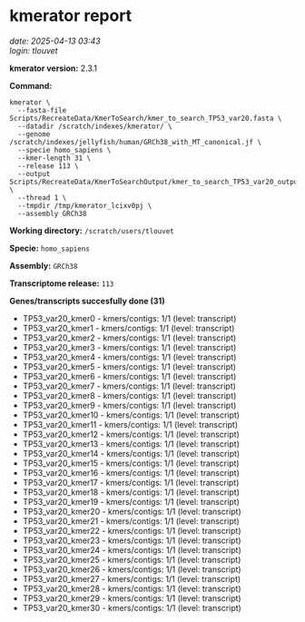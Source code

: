 # kmerator report
*date: 2025-04-13 03:43*  
*login: tlouvet*

**kmerator version:** 2.3.1

**Command:**

```
kmerator \
  --fasta-file Scripts/RecreateData/KmerToSearch/kmer_to_search_TP53_var20.fasta \
  --datadir /scratch/indexes/kmerator/ \
  --genome /scratch/indexes/jellyfish/human/GRCh38_with_MT_canonical.jf \
  --specie homo_sapiens \
  --kmer-length 31 \
  --release 113 \
  --output Scripts/RecreateData/KmerToSearchOutput/kmer_to_search_TP53_var20_output \
  --thread 1 \
  --tmpdir /tmp/kmerator_lcixv0pj \
  --assembly GRCh38
```

**Working directory:** `/scratch/users/tlouvet`

**Specie:** `homo_sapiens`

**Assembly:** `GRCh38`

**Transcriptome release:** `113`

**Genes/transcripts succesfully done (31)**

- TP53_var20_kmer0 - kmers/contigs: 1/1 (level: transcript)
- TP53_var20_kmer1 - kmers/contigs: 1/1 (level: transcript)
- TP53_var20_kmer2 - kmers/contigs: 1/1 (level: transcript)
- TP53_var20_kmer3 - kmers/contigs: 1/1 (level: transcript)
- TP53_var20_kmer4 - kmers/contigs: 1/1 (level: transcript)
- TP53_var20_kmer5 - kmers/contigs: 1/1 (level: transcript)
- TP53_var20_kmer6 - kmers/contigs: 1/1 (level: transcript)
- TP53_var20_kmer7 - kmers/contigs: 1/1 (level: transcript)
- TP53_var20_kmer8 - kmers/contigs: 1/1 (level: transcript)
- TP53_var20_kmer9 - kmers/contigs: 1/1 (level: transcript)
- TP53_var20_kmer10 - kmers/contigs: 1/1 (level: transcript)
- TP53_var20_kmer11 - kmers/contigs: 1/1 (level: transcript)
- TP53_var20_kmer12 - kmers/contigs: 1/1 (level: transcript)
- TP53_var20_kmer13 - kmers/contigs: 1/1 (level: transcript)
- TP53_var20_kmer14 - kmers/contigs: 1/1 (level: transcript)
- TP53_var20_kmer15 - kmers/contigs: 1/1 (level: transcript)
- TP53_var20_kmer16 - kmers/contigs: 1/1 (level: transcript)
- TP53_var20_kmer17 - kmers/contigs: 1/1 (level: transcript)
- TP53_var20_kmer18 - kmers/contigs: 1/1 (level: transcript)
- TP53_var20_kmer19 - kmers/contigs: 1/1 (level: transcript)
- TP53_var20_kmer20 - kmers/contigs: 1/1 (level: transcript)
- TP53_var20_kmer21 - kmers/contigs: 1/1 (level: transcript)
- TP53_var20_kmer22 - kmers/contigs: 1/1 (level: transcript)
- TP53_var20_kmer23 - kmers/contigs: 1/1 (level: transcript)
- TP53_var20_kmer24 - kmers/contigs: 1/1 (level: transcript)
- TP53_var20_kmer25 - kmers/contigs: 1/1 (level: transcript)
- TP53_var20_kmer26 - kmers/contigs: 1/1 (level: transcript)
- TP53_var20_kmer27 - kmers/contigs: 1/1 (level: transcript)
- TP53_var20_kmer28 - kmers/contigs: 1/1 (level: transcript)
- TP53_var20_kmer29 - kmers/contigs: 1/1 (level: transcript)
- TP53_var20_kmer30 - kmers/contigs: 1/1 (level: transcript)
